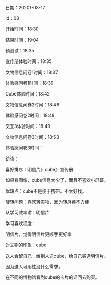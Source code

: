 日期：20201-08-17

id：08

开始时间：18:30

结束时间：19:04

预测试：18:35

宣传册体验时间：18:35

文物信息问卷1时间：18:37

体验感问卷1时间：18:39

Cube体验时间：18:42

文物信息问卷2时间：18:46

体验感问卷2时间：18:48

交互3体验时间：18:49

文物信息问卷3时间：18:53

体验感问卷3时间：



访谈：

喜好排序：明信片》cube〉宣传册

如果看图像，cube信息太少了，而且不喜欢小屏幕。



优缺点：cube不是便于携带。不太好找。



旋转问题：喜欢转实物，因为转屏幕不方便



从学习效率讲：明信片



学习喜欢程度：

明信片，觉得明信片更顺手更好拿



对文物的印象：cube



送人会留自己：给别人送cube，给自己买选明信片。

因为送人可用性没什么需求。



在不同的博物馆看到cube的卡片的话回去购买。



